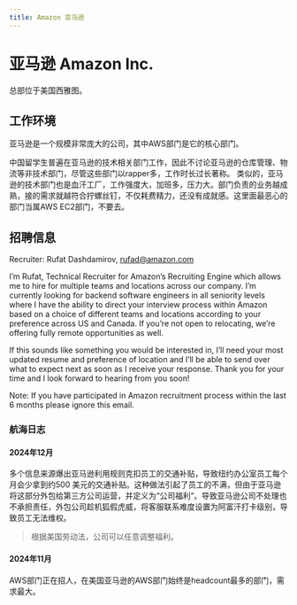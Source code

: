```yaml
---
title: Amazon 亚马逊
---
```

# 亚马逊 Amazon Inc.

总部位于美国西雅图。

## 工作环境
亚马逊是一个规模非常庞大的公司，其中AWS部门是它的核心部门。

中国留学生普遍在亚马逊的技术相关部门工作，因此不讨论亚马逊的仓库管理、物流等非技术部门，尽管这些部门以rapper多，工作时长过长著称。
类似的，亚马逊的技术部门也是血汗工厂，工作强度大，加班多，压力大。部门负责的业务越成熟，接的需求就越符合拧螺丝钉，不仅耗费精力，还没有成就感。这里面最恶心的部门当属AWS EC2部门，不要去。

## 招聘信息

Recruiter: Rufat Dashdamirov,  rufad@amazon.com

I’m Rufat, Technical Recruiter for Amazon’s Recruiting Engine which allows me to hire for multiple teams and locations across our company. I’m currently looking for backend software engineers in all seniority levels where I have the ability to direct your interview process within Amazon based on a choice of different teams and locations according to your preference across US and Canada. If you’re not open to relocating, we’re offering fully remote opportunities as well.

If this sounds like something you would be interested in, I’ll need your most updated resume and preference of location and I’ll be able to send over what to expect next as soon as I receive your response. Thank you for your time and I look forward to hearing from you soon!

Note: If you have participated in Amazon recruitment process within the last 6 months please ignore this email.


### 航海日志

#### 2024年12月
多个信息来源爆出亚马逊利用规则克扣员工的交通补贴，导致纽约办公室员工每个月会少拿到约500
美元的交通补贴。这种做法引起了员工的不满，但由于亚马逊将这部分外包给第三方公司运营，并定义为“公司福利”。导致亚马逊公司不处理也不承担责任，外包公司趁机狐假虎威，将客服联系难度设置为阿富汗打卡级别，导致员工无法维权。

> 根据美国劳动法，公司可以任意调整福利。

#### 2024年11月

AWS部门正在招人，在美国亚马逊的AWS部门始终是headcount最多的部门，需求最大。
